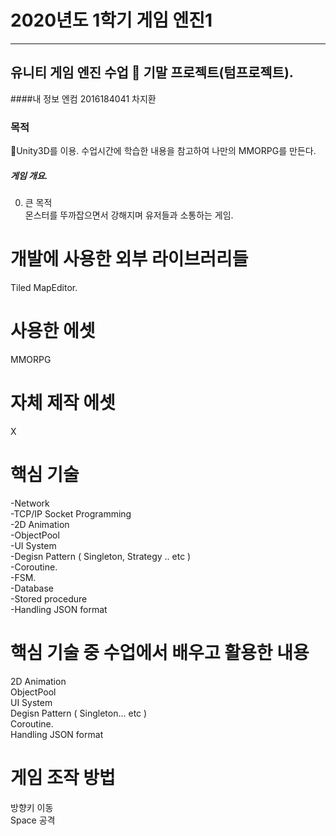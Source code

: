 # 2020년도 1학기 게임 엔진1
---
## 유니티 게임 엔진 수업 📝 기말 프로젝트(텀프로젝트).


####내 정보
엔컴 2016184041 차지환 

### 목적
📝Unity3D를 이용. 수업시간에 학습한 내용을 참고하여 나만의 MMORPG를 만든다.


##### 게임 개요.

0. 큰 목적</br>
몬스터를 뚜까잡으면서 강해지며 유저들과 소통하는 게임.



# 개발에 사용한 외부 라이브러리들
Tiled MapEditor.


# 사용한 에셋
MMORPG

# 자체 제작 에셋
X

# 핵심 기술
-Network</br>
-TCP/IP Socket Programming</br>
-2D Animation</br>
-ObjectPool</br>
-UI System</br>
-Degisn Pattern ( Singleton, Strategy .. etc )</br>
-Coroutine.</br>
-FSM.</br>
-Database</br>
-Stored procedure</br>
-Handling JSON format</br>

# 핵심 기술 중 수업에서 배우고 활용한 내용
2D Animation</br>
ObjectPool</br>
UI System</br>
Degisn Pattern ( Singleton... etc )</br>
Coroutine.</br>
Handling JSON format</br>



# 게임 조작 방법

방향키 이동</br>
Space 공격</br>




